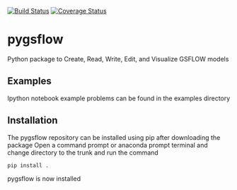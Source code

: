 [![Build Status](https://travis-ci.com/usgs-pygsflow/pygsflow.svg?branch=master&service=github)](https://travis-ci.com/usgs-pygsflow/pygsflow)
[![Coverage Status](https://coveralls.io/repos/github/usgs-pygsflow/pygsflow/badge.svg?branch=master)](https://coveralls.io/github/usgs-pygsflow/pygsflow?branch=master)
# pygsflow
Python package to Create, Read, Write, Edit, and Visualize GSFLOW models

## Examples
Ipython notebook example problems can be found in the examples directory

## Installation
The pygsflow repository can be installed using pip after downloading the package
Open a command prompt or anaconda prompt terminal and change directory to the trunk and run the command

`pip install .`

pygsflow is now installed
